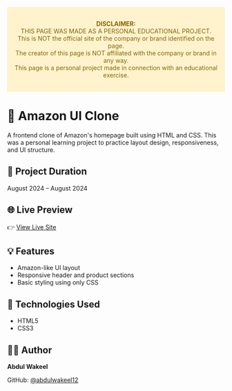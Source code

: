 <div align="center" style="background-color: #fff3cd; color: #856404; padding: 15px; border: 1px solid #ffeeba;">

<strong>DISCLAIMER:</strong><br>
THIS PAGE WAS MADE AS A PERSONAL EDUCATIONAL PROJECT.<br>
This is NOT the official site of the company or brand identified on the page.<br>
The creator of this page is NOT affiliated with the company or brand in any way.<br>
This page is a personal project made in connection with an educational exercise.

</div>

# 🛒 Amazon UI Clone

A frontend clone of Amazon's homepage built using HTML and CSS. This was a personal learning project to practice layout design, responsiveness, and UI structure.

## 📅 Project Duration

August 2024 – August 2024

## 🌐 Live Preview

👉 [View Live Site](https://abdulwakeel12.github.io/ecommerce-ui-clone/)

## 💡 Features

- Amazon-like UI layout
- Responsive header and product sections
- Basic styling using only CSS

## 📁 Technologies Used

- HTML5
- CSS3

## 🙋‍♂️ Author

**Abdul Wakeel**

GitHub: [@abdulwakeel12](https://github.com/abdulwakeel12)
